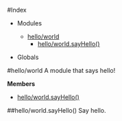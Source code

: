 #Index

* Modules
  * [hello/world](#module_hello/world)
    * [hello/world.sayHello()](#module_hello/world.sayHello)

* Globals

<a name="module_hello/world"></a>
#hello/world
A module that says hello!

**Members**

* [hello/world.sayHello()](#module_hello/world.sayHello)

<a name="module_hello/world.sayHello"></a>
##hello/world.sayHello()
Say hello.

